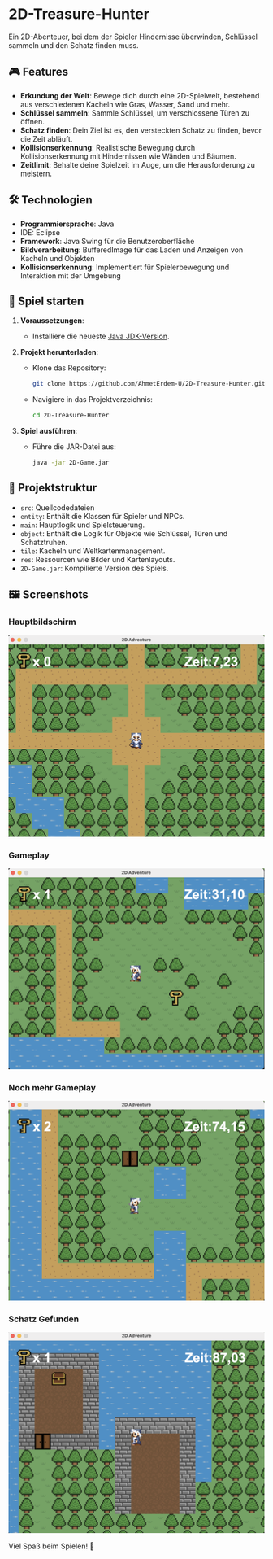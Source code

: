 # 2D-Treasure-Hunter

Ein 2D-Abenteuer, bei dem der Spieler Hindernisse überwinden, Schlüssel sammeln und den Schatz finden muss.

## 🎮 Features

- **Erkundung der Welt**: Bewege dich durch eine 2D-Spielwelt, bestehend aus verschiedenen Kacheln wie Gras, Wasser, Sand und mehr.
- **Schlüssel sammeln**: Sammle Schlüssel, um verschlossene Türen zu öffnen.
- **Schatz finden**: Dein Ziel ist es, den versteckten Schatz zu finden, bevor die Zeit abläuft.
- **Kollisionserkennung**: Realistische Bewegung durch Kollisionserkennung mit Hindernissen wie Wänden und Bäumen.
- **Zeitlimit**: Behalte deine Spielzeit im Auge, um die Herausforderung zu meistern.

## 🛠️ Technologien

- **Programmiersprache**: Java
- IDE: Eclipse
- **Framework**: Java Swing für die Benutzeroberfläche
- **Bildverarbeitung**: BufferedImage für das Laden und Anzeigen von Kacheln und Objekten
- **Kollisionserkennung**: Implementiert für Spielerbewegung und Interaktion mit der Umgebung

## 🚀 Spiel starten

1. **Voraussetzungen**:
   - Installiere die neueste [Java JDK-Version](https://www.oracle.com/java/technologies/javase-downloads.html).

2. **Projekt herunterladen**:
   - Klone das Repository:
     ```bash
     git clone https://github.com/AhmetErdem-U/2D-Treasure-Hunter.git
     ```
   - Navigiere in das Projektverzeichnis:
     ```bash
     cd 2D-Treasure-Hunter
     ```

3. **Spiel ausführen**:
   - Führe die JAR-Datei aus:
     ```bash
     java -jar 2D-Game.jar
     ```

## 📂 Projektstruktur

- `src`: Quellcodedateien
 - `entity`: Enthält die Klassen für Spieler und NPCs.
  - `main`: Hauptlogik und Spielsteuerung.
  - `object`: Enthält die Logik für Objekte wie Schlüssel, Türen und Schatztruhen.
  - `tile`: Kacheln und Weltkartenmanagement.
- `res`: Ressourcen wie Bilder und Kartenlayouts.
- `2D-Game.jar`: Kompilierte Version des Spiels.

## 🖼️ Screenshots

### Hauptbildschirm
![Screenshot 1](2D-Game-1.png)

### Gameplay
![Screenshot 2](2D-Game-2.png)

### Noch mehr Gameplay
![Screenshot 3](2D-Game-3.png)

### Schatz Gefunden
![Screenshot 4](2D-Game-4.png)


Viel Spaß beim Spielen! 🎉
